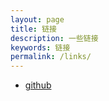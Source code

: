 ```yaml
---
layout: page
title: 链接
description: 一些链接
keywords: 链接
permalink: /links/
---
```


<ul>
<li><a href="https://github.com/hustWang/">github</a></li>
</ul>
